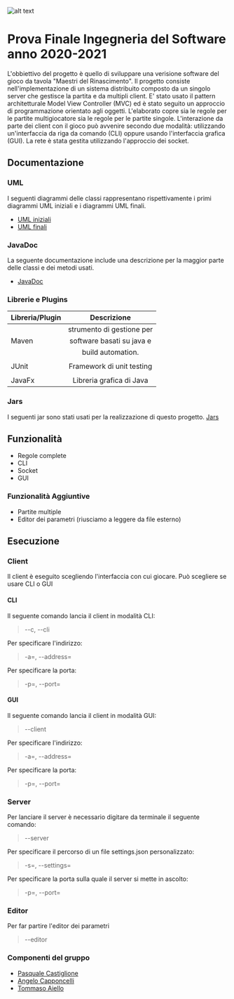 ![alt text](https://i2.wp.com/geek.pizza/wp-content/uploads/2020/04/Copertina-Maestri-del-Rinascimento.jpg)
# Prova Finale Ingegneria del Software anno 2020-2021

L'obbiettivo del progetto è quello di sviluppare una verisione software del gioco da tavola "Maestri del Rinascimento".
Il progetto consiste nell'implementazione di un sistema distribuito composto da un singolo server che gestisce la partita e 
da multipli client.
E' stato usato il pattern architetturale Model View Controller (MVC) ed è stato seguito un approccio di programmazione orientato agli oggetti.
L'elaborato copre sia le regole per le partite multigiocatore sia le regole per le partite singole.
L'interazione da parte dei client con il gioco può avvenire secondo due modalità: utilizzando un'interfaccia da riga da comando (CLI) oppure 
usando l'interfaccia grafica (GUI).
La rete è stata gestita utilizzando l'approccio dei socket.

## Documentazione

### UML 
I seguenti diagrammi delle classi rappresentano rispettivamente i primi diagrammi UML iniziali e i diagrammi UML finali.
* [UML iniziali](https://github.com/pasqualecastiglione/ingswAM2021-Aiello-Capponcelli-Castiglione/blob/master/UML_Iniziale.pdf)
* [UML finali](https://github.com/pasqualecastiglione/ingswAM2021-Aiello-Capponcelli-Castiglione/tree/master/UMLFinal)

### JavaDoc
La seguente documentazione include una descrizione per la maggior parte delle classi e dei metodi usati.
* [JavaDoc](https://github.com/pasqualecastiglione/ingswAM2021-Aiello-Capponcelli-Castiglione/tree/master/JavaDoc)

### Librerie e Plugins

| Libreria/Plugin    |       Descrizione       |
|--------------------|:-----------------------:|
|                    |strumento di gestione per|
|       Maven        |software basati su java e|
|                    |build automation.        |
|                    |                         |
|        JUnit       |Framework di unit testing|
|                    |                         |
|       JavaFx       |Libreria grafica di Java |


### Jars
I seguenti jar sono stati usati per la realizzazione di questo progetto.
[Jars]()


## Funzionalità
 * Regole complete
 * CLI
 * Socket
 * GUI

### Funzionalità Aggiuntive

 * Partite multiple 
 * Editor dei parametri (riusciamo a leggere da file esterno)


## Esecuzione

### Client
Il client è eseguito scegliendo l'interfaccia con cui giocare. Può scegliere se usare CLI o GUI
#### CLI
Il seguente comando lancia il client in modalità CLI:

> --c, --cli

Per specificare l'indirizzo:
> -a=, --address=

Per specificare la porta:
> -p=, --port=

#### GUI
Il seguente comando lancia il client in modalità GUI:
> --client 

Per specificare l'indirizzo:
> -a=, --address=

Per specificare la porta:
> -p=, --port=

### Server
Per lanciare il server è necessario digitare da terminale il seguente comando:
> --server

Per specificare il percorso di un file settings.json personalizzato:
> -s=, --settings=

Per specificare la porta sulla quale il server si mette in ascolto:
> -p=, --port=

### Editor
Per far partire l'editor dei parametri
> --editor


### Componenti del gruppo
* [Pasquale Castiglione](https://github.com/pasqualecastiglione)
* [Angelo Capponcelli](https://github.com/angelocapponcelli)
* [Tommaso Aiello](https://github.com/tommasoaiello)
